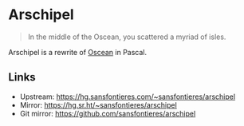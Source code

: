 # Arschipel

> In the middle of the Oscean, you scattered a myriad of isles.

Arschipel is a rewrite of [Oscean](https://wiki.xxiivv.com) in Pascal.

## Links

- Upstream: https://hg.sansfontieres.com/~sansfontieres/arschipel
- Mirror: https://hg.sr.ht/~sansfontieres/arschipel
- Git mirror: https://github.com/sansfontieres/arschipel
